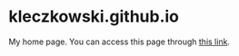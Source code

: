 # kleczkowski.github.io

My home page. You can access this page through [this link](https://kleczkow.ski).
